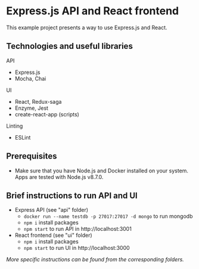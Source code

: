 # Express.js API and React frontend
This example project presents a way to use Express.js and React.

## Technologies and useful libraries ##
API
- Express.js
- Mocha, Chai

UI
- React, Redux-saga
- Enzyme, Jest
- create-react-app (scripts)

Linting
- ESLint

## Prerequisites ##
- Make sure that you have Node.js and Docker installed on your system. Apps are tested with Node.js v8.7.0.

## Brief instructions to run API and UI ##
- Express API (see "api" folder)
  - `docker run --name testdb -p 27017:27017 -d mongo` to run mongodb
  - `npm i` install packages
  - `npm start` to run API in http://localhost:3001
- React frontend (see "ui" folder)
  - `npm i` install packages
  - `npm start` to run UI in http://localhost:3000

*More specific instructions can be found from the corresponding folders.*